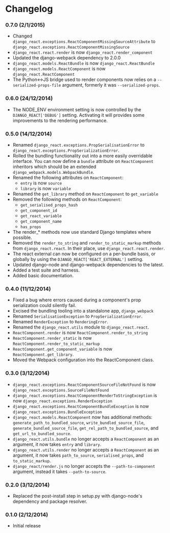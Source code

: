 Changelog
=========

### 0.7.0 (2/1/2015)

- Changed `django_react.exceptions.ReactComponentMissingSourceAttribute` to `django_react.exceptions.ReactComponentMissingSource`
- `django_react.react.render` is now `django_react.render_component`
- Updated the django-webpack dependency to 2.0.0
- `django_react.models.ReactBundle` is now `django_react.ReactBundle`
- `django_react.models.ReactComponent` is now `django_react.ReactComponent`
- The Python<->JS bridge used to render components now relies on a `--serialized-props-file` argument, formerly it was `--serialized-props`.

### 0.6.0 (24/12/2014)

- The NODE_ENV environment setting is now controlled by the `DJANGO_REACT['DEBUG']` setting. Activating it will provides some improvements to the rendering performance.

### 0.5.0 (14/12/2014)

- Renamed `django_react.exceptions.PropSerialisationError` to `django_react.exceptions.PropSerializationError`.
- Rolled the bundling functionality out into a more easily overridable interface. You can now define a `bundle` attribute on `ReactComponent` inheritors which should be an extended `django_webpack.models.WebpackBundle`.
- Renamed the following attributes on `ReactComponent`:
  - `entry` is now `source`
  - `library` is now `variable`
- Renamed the `get_library` method on `ReactComponent` to `get_variable`
- Removed the following methods on `ReactComponent`:
  - `get_serialised_props_hash`
  - `get_component_id`
  - `get_react_variable`
  - `get_component_name`
  - `has_props`
- The render_* methods now use standard Django templates where possible.
- Removed the `render_to_string` and `render_to_static_markup` methods from `django_react.react`. In their place, use `django_react.react.render`.
- The react external can now be configured on a per-bundle basis, or globally by using the `DJANGO_REACT['REACT_EXTERNAL']` setting.
- Updated django-node and django-webpack dependencies to the latest.
- Added a test suite and harness.
- Added basic documentation.

### 0.4.0 (11/12/2014)

- Fixed a bug where errors caused during a component's prop serialization could silently fail.
- Excised the bundling tooling into a standalone app, `django_webpack`
- Renamed `SerialisationException` to `PropSerializationError`.
- Renamed `RenderException` to `RenderingError`.
- Renamed the `django_react.utils` module to `django_react.react`.
- `ReactComponent.render` is now `ReactComponent.render_to_string`
- `ReactComponent.render_static` is now `ReactComponent.render_to_static_markup`
- `ReactComponent.get_component_variable` is now `ReactComponent.get_library`.
- Moved the Webpack configuration into the ReactComponent class.

### 0.3.0 (3/12/2014)

- `django_react.exceptions.ReactComponentSourceFileNotFound` is now `django_react.exceptions.SourceFileNotFound`
- `django_react.exceptions.ReactComponentRenderToStringException` is now `django_react.exceptions.RenderException`
- `django_react.exceptions.ReactComponentBundleException` is now `django_react.exceptions.BundleException`
- `django_react.models.ReactComponent` now has additional methods: `generate_path_to_bundled_source`, `write_bundled_source_file`, `generate_bundled_source_file`, `get_rel_path_to_bundled_source`, and `get_url_to_bundled_source`.
- `django_react.utils.bundle` no longer accepts a `ReactComponent` as an argument, it now takes `entry` and `library`.
- `django_react.utils.render` no longer accepts a `ReactComponent` as an argument, it now takes `path_to_source`, `serialised_props`, and `to_static_markup`.
- `django_react/render.js` no longer accepts the `--path-to-component` argument, instead it takes `--path-to-source`.

### 0.2.0 (3/12/2014)

- Replaced the post-install step in setup.py with django-node's dependency and package resolver.

### 0.1.0 (2/12/2014)

- Initial release